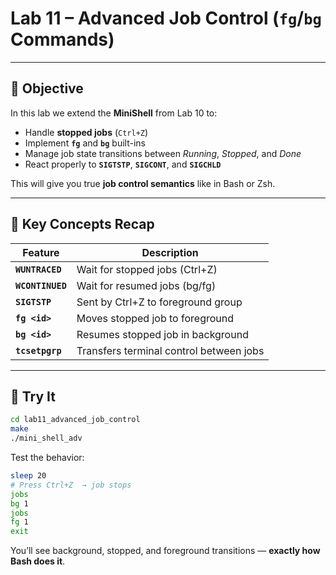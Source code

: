 # Lab 11 – Advanced Job Control (`fg`/`bg` Commands)

---

## 🧭 Objective

In this lab we extend the **MiniShell** from Lab 10 to:

* Handle **stopped jobs** (`Ctrl+Z`)
* Implement **`fg`** and **`bg`** built-ins
* Manage job state transitions between *Running*, *Stopped*, and *Done*
* React properly to **`SIGTSTP`**, **`SIGCONT`**, and **`SIGCHLD`**

This will give you true **job control semantics** like in Bash or Zsh.


---

## 🧠 Key Concepts Recap

| Feature          | Description                             |
| ---------------- | --------------------------------------- |
| **`WUNTRACED`**  | Wait for stopped jobs (Ctrl+Z)          |
| **`WCONTINUED`** | Wait for resumed jobs (bg/fg)           |
| **`SIGTSTP`**    | Sent by Ctrl+Z to foreground group      |
| **`fg <id>`**    | Moves stopped job to foreground         |
| **`bg <id>`**    | Resumes stopped job in background       |
| **`tcsetpgrp`**  | Transfers terminal control between jobs |

---

## 🧪 Try It

```bash
cd lab11_advanced_job_control
make
./mini_shell_adv
```

Test the behavior:

```bash
sleep 20
# Press Ctrl+Z  → job stops
jobs
bg 1
jobs
fg 1
exit
```

You’ll see background, stopped, and foreground transitions — **exactly how Bash does it**.



